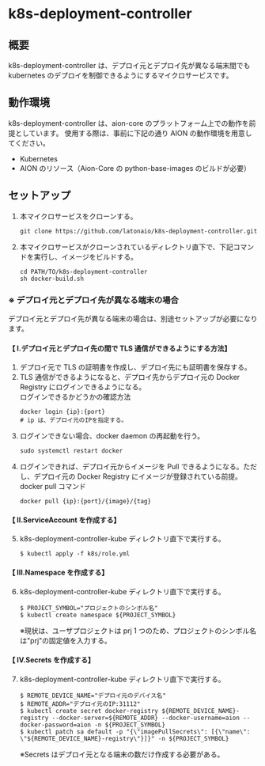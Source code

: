 # k8s-deployment-controller

## 概要

k8s-deployment-controller は、デプロイ元とデプロイ先が異なる端末間でも kubernetes のデプロイを制御できるようにするマイクロサービスです。

## 動作環境

k8s-deployment-controller は、aion-core のプラットフォーム上での動作を前提としています。 使用する際は、事前に下記の通り AION の動作環境を用意してください。

- Kubernetes
- AION のリソース（Aion-Core の python-base-images のビルドが必要）

## セットアップ

1. 本マイクロサービスをクローンする。
   ```
   git clone https://github.com/latonaio/k8s-deployment-controller.git
   ```
2. 本マイクロサービスがクローンされているディレクトリ直下で、下記コマンドを実行し、イメージをビルドする。
   ```
   cd PATH/TO/k8s-deployment-controller
   sh docker-build.sh
   ```

### ※ デプロイ元とデプロイ先が異なる端末の場合

デプロイ元とデプロイ先が異なる端末の場合は、別途セットアップが必要になります。

#### 【 I.デプロイ元とデプロイ先の間で TLS 通信ができるようにする方法】

1. デプロイ元で TLS の証明書を作成し、デプロイ先にも証明書を保存する。
2. TLS 通信ができるようになると、デプロイ先からデプロイ元の Docker Registry にログインできるようになる。  
   ログインできるかどうかの確認方法
   ```
   docker login {ip}:{port}
   # ip は、デプロイ元のIPを指定する。
   ```
3. ログインできない場合、docker daemon の再起動を行う。
   ```
   sudo systemctl restart docker
   ```
4. ログインできれば、デプロイ元からイメージを Pull できるようになる。ただし、デプロイ元の Docker Registry にイメージが登録されている前提。
   docker pull コマンド
   ```
   docker pull {ip}:{port}/{image}/{tag}
   ```

#### 【 II.ServiceAccount を作成する】

5. k8s-deployment-controller-kube ディレクトリ直下で実行する。
   ```
   $ kubectl apply -f k8s/role.yml
   ```

#### 【 III.Namespace を作成する】

6. k8s-deployment-controller-kube ディレクトリ直下で実行する。
   ```
   $ PROJECT_SYMBOL="プロジェクトのシンボル名"
   $ kubectl create namespace ${PROJECT_SYMBOL}
   ```
   ※現状は、ユーザプロジェクトは prj 1 つのため、プロジェクトのシンボル名は"prj"の固定値を入力する。

#### 【 IV.Secrets を作成する】

7. k8s-deployment-controller-kube ディレクトリ直下で実行する。
   ```
   $ REMOTE_DEVICE_NAME="デプロイ元のデバイス名"
   $ REMOTE_ADDR="デプロイ元のIP:31112"
   $ kubectl create secret docker-registry ${REMOTE_DEVICE_NAME}-registry --docker-server=${REMOTE_ADDR} --docker-username=aion --docker-password=aion -n ${PROJECT_SYMBOL}
   $ kubectl patch sa default -p "{\"imagePullSecrets\": [{\"name\": \"${REMOTE_DEVICE_NAME}-registry\"}]}" -n ${PROJECT_SYMBOL}
   ```
   ※Secrets はデプロイ元となる端末の数だけ作成する必要がある。

